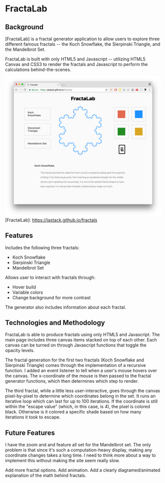 # FractaLab

## Background

[FractalLab] is a fractal generator application to allow users to explore three different famous fractals -- the Koch Snowflake, the Sierpinski Triangle, and the Mandelbrot Set.

FractaLab is built with only HTML5 and Javascript -- utilizing HTML5 Canvas and CSS3 to render the fractals and Javascript to perform the calculations behind-the-scenes.

![Main Page](docs/mainpage.png)
[FractalLab]: https://jastack.github.io/fractals

## Features

Includes the following three fractals:
  * Koch Snowflake
  * Sierpinski Triangle
  * Mandelbrot Set

Allows user to interact with fractals through:  
  * Hover build
  * Variable colors
  * Change background for more contrast

The generator also includes information about each fractal.


## Technologies and Methodology

FractaLab is able to produce fractals using only HTML5 and Javascript. The main page includes three canvas items stacked on top of each other. Each canvas can be turned on through Javascript functions that toggle the opacity levels.

The fractal generation for the first two fractals (Koch Snowflake and Sierpinski Triangle) comes through the implementation of a recursive function. I added an event listener to tell when a user's mouse hovers over the canvas. The x-coordinate of the mouse is then passed to the fractal generator functions, which then determines which step to render.

The third fractal, while a little less user-interactive, goes through the canvas pixel-by-pixel to determine which coordinates belong in the set. It runs an iterative loop which can last for up to 100 iterations. If the coordinate is still within the "escape value" (which, in this case, is 4), the pixel is colored black. Otherwise is it colored a specific shade based on how many iterations it took to escape.


## Future Features

I have the zoom and and feature all set for the Mandelbrot set. The only problem is that since it's such a computation-heavy display, making any coordinate changes takes a long time. I need to think more about a way to implement this without making the site seem really slow.

Add more fractal options. Add animation. Add a clearly diagramed/animated explanation of the math behind fractals.
